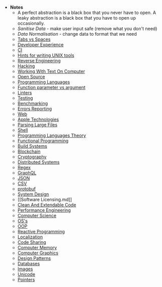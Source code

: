 - **Notes**
	- A perfect abstraction is a black box that you never have to open. A leaky abstraction is a black box that you have to open up occasionally.
	- *Sanitise Data* - make user input safe (remove what you don't need)
	- *Data Normalisation* - change data to format that we need
	- [Tabs vs Spaces](Tabs%20vs%20Spaces.md)
	- [Developer Experience](Developer%20Experience.md)
	- [CI](CI.md)
	- [Hints for writing UNIX tools](Programming/Hints%20for%20writing%20UNIX%20tools.md)
	- [Reverse Engineering](Reverse%20Engineering.md)
	- [Hacking](Hacking.md)
	- [Working With Text On Computer](Working%20With%20Text%20On%20Computer.md)
	- [Open Source](../Open%20Source.md)
	- [Programming Languages](Programming%20Languages.md)
	- [Function parameter vs argument](Function%20parameter%20vs%20argument.md)
	- [Linters](Linters.md)
	- [Testing](Testing.md)
	- [Benchmarking](Benchmarking.md)
	- [Errors Reporting](Errors%20Reporting.md)
	- [Web](Programming/Web.md)
	- [Apple Technologies](Programming/Apple%20Technologies.md)
	- [Parsing Large Files](Programming/Parsing%20Large%20Files.md)
	- [Shell](Programming/Shell.md)
	- [Programming Languages Theory](../Programming%20Languages%20Theory.md)
	- [Functional Programming](Programming/Paradigms/Functional%20Programming.md)
	- [Build Systems](Programming/Build%20Systems.md)
	- [Blockchain](Programming/Blockchain.md)
	- [Cryptography](Programming/Cryptography.md)
	- [Distributed Systems](../Distributed%20Systems.md)
	- [Regex](Programming/Regex.md)
	- [GraphQL](Programming/GraphQL.md)
	- [JSON](Programming/JSON.md)
	- [CSV](CSV.md)
	- [protobuf](protobuf.md)
	- [System Design](../System%20Design.md)
	- [[Software Licensing.md]]
	- [Clean And Extendable Code](Programming/Clean%20And%20Extendable%20Code.md)
	- [Performance Engineering](Programming/Performance%20Engineering.md)
	- [Computer Science](Programming/Computer%20Science.md)
	- [OS's](Programming/OS's.md)
	- [OOP](Programming/Paradigms/OOP.md)
	- [Reactive Programming](Programming/Paradigms/Reactive%20Programming.md)
	- [Localization](Programming/Localization.md)
	- [Code Sharing](Programming/Code%20Sharing.md)
	- [Computer Memory](../Computer%20Memory.md)
	- [Computer Graphics](Programming/Computer%20Graphics.md)
	- [Design Patterns](Programming/Design%20Patterns.md)
	- [Databases](Programming/Databases.md)
	- [Images](Images.md)
	- [Unicode](../Unicode.md)
	- [Pointers](../Pointers.md)